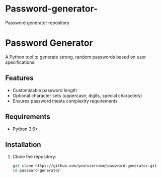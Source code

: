 # Password-generator-
Password generator repository 
# Password Generator

A Python tool to generate strong, random passwords based on user specifications.

## Features
- Customizable password length
- Optional character sets (uppercase, digits, special characters)
- Ensures password meets complexity requirements

## Requirements
- Python 3.6+

## Installation
1. Clone the repository:
   ```bash
   git clone https://github.com/yourusername/password-generator.git
   cd password-generator
